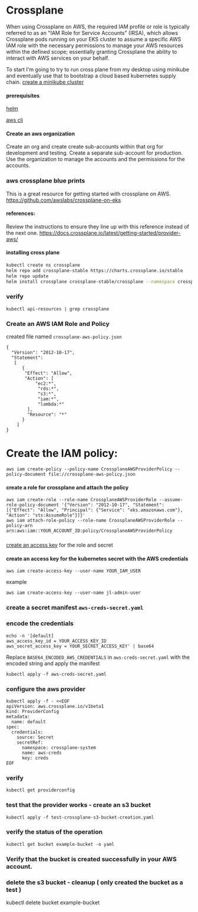 # Crossplane 
When using Crossplane on AWS, the required IAM profile or role is typically referred to as an "IAM Role for Service Accounts" (IRSA), which allows Crossplane pods running on your EKS cluster to assume a specific AWS IAM role with the necessary permissions to manage your AWS resources within the defined scope; essentially granting Crossplane the ability to interact with AWS services on your behalf. 

To start I'm going to try to run cross plane from my desktop using minikube and eventually use that to bootstrap a cloud based kubernetes supply chain.
[create a minikube cluster](../../infrastructure/k8s/minikube/gettingStarted-minikube.md)

#### prerequisites

[helm](../helm/install-helm.md)

[aws cli](../aws-cli/install-aws-cli.md)

#### Create an aws organization
Create an org and create create sub-accounts within that org for development and testing.  Create a separate sub-account for production.  Use the organization to manage the accounts and the permissions for the accounts.

### aws crossplane blue prints
This is a great resource for getting started with crossplane on AWS.
https://github.com/awslabs/crossplane-on-eks

#### references:
Review the instructions to ensure they line up with this reference instead of the next one.
https://docs.crossplane.io/latest/getting-started/provider-aws/


#### installing cross plane
```bash
kubectl create ns crossplane
helm repo add crossplane-stable https://charts.crossplane.io/stable
helm repo update
helm install crossplane crossplane-stable/crossplane --namespace crossplane
```

### verify
```
kubectl api-resources | grep crossplane
```

### Create an AWS IAM Role and Policy
created file named `crossplane-aws-policy.json`

```
{
  "Version": "2012-10-17",
  "Statement": 
   [ 
      {
       "Effect": "Allow",
       "Action": [ 
           "ec2:*",
            "rds:*",
            "s3:*",
            "iam:*",
            "lambda:*"
        ],
        "Resource": "*"
      }
    ]
}
```

# Create the IAM policy:
```
aws iam create-policy --policy-name CrossplaneAWSProviderPolicy --policy-document file://crossplane-aws-policy.json
```

#### create a role for crossplane and attach the policy
```
aws iam create-role --role-name CrossplaneAWSProviderRole --assume-role-policy-document '{"Version": "2012-10-17", "Statement": [{"Effect": "Allow", "Principal": {"Service": "eks.amazonaws.com"}, "Action": "sts:AssumeRole"}]}'
aws iam attach-role-policy --role-name CrossplaneAWSProviderRole --policy-arn arn:aws:iam::YOUR_ACCOUNT_ID:policy/CrossplaneAWSProviderPolicy
```

### 
[create an access key](https://docs.aws.amazon.com/IAM/latest/UserGuide/id_credentials_access-keys.html) for the role and secret

#### create an access key for the kubernetes secret with the AWS credentials
```
aws iam create-access-key --user-name YOUR_IAM_USER
```
example
```
aws iam create-access-key --user-name jl-admin-user
```

### create a secret manifest `aws-creds-secret.yaml`

### encode the credentials 
```
echo -n '[default]
aws_access_key_id = YOUR_ACCESS_KEY_ID
aws_secret_access_key = YOUR_SECRET_ACCESS_KEY' | base64
```

Replace `BASE64_ENCODED_AWS_CREDENTIALS` in `aws-creds-secret.yaml` with the encoded string and apply the manifest

``` 
kubectl apply -f aws-creds-secret.yaml
```

### configure the aws provider
```
kubectl apply -f - <<EOF
apiVersion: aws.crossplane.io/v1beta1
kind: ProviderConfig
metadata:
  name: default
spec:
  credentials:
    source: Secret
    secretRef:
      namespace: crossplane-system
      name: aws-creds
      key: creds
EOF
```
### verify
```
kubectl get providerconfig
```

### test that the provider works  - create an s3 bucket
```
kubectl apply -f test-crossplane-s3-bucket-creation.yaml
```

### verify the status of the operation
```
kubectl get bucket example-bucket -o yaml
```

### Verify that the bucket is created successfully in your AWS account.


### delete the s3 bucket - cleanup ( only created the bucket as a test )
kubectl delete bucket example-bucket
